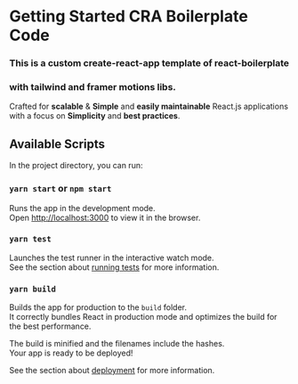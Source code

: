 # Getting Started CRA Boilerplate Code

### This is a custom create-react-app template of react-boilerplate
### with tailwind and framer motions libs.

<div>Crafted for <strong>scalable</strong> & <strong>Simple</strong> and <strong>easily maintainable</strong> React.js applications <br /> 
with a focus on  
<strong>Simplicity</strong> and <strong>best practices</strong>.
</div>


## Available Scripts

In the project directory, you can run:

### `yarn start` or `npm start`

Runs the app in the development mode.\
Open [http://localhost:3000](http://localhost:3000) to view it in the browser.


### `yarn test`

Launches the test runner in the interactive watch mode.\
See the section about [running tests](https://facebook.github.io/create-react-app/docs/running-tests) for more information.

### `yarn build`

Builds the app for production to the `build` folder.\
It correctly bundles React in production mode and optimizes the build for the best performance.

The build is minified and the filenames include the hashes.\
Your app is ready to be deployed!

See the section about [deployment](https://facebook.github.io/create-react-app/docs/deployment) for more information.

